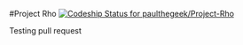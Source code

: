 #Project Rho
[ ![Codeship Status for paulthegeek/Project-Rho](https://www.codeship.io/projects/f8299b80-2e38-0132-d30c-4adef3b19db7/status)](https://www.codeship.io/projects/39335)

Testing pull request
